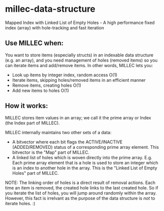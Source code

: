 # millec-data-structure
Mapped Index with Linked List of Empty Holes - A high performance fixed index (array) with hole-tracking and fast iteration

## Use MILLEC when:
You want to store items (especially structs) in an indexable data structure (e.g. an array), and you need management of holes (removed items) so you can iterate items and add/remove items. In other words, MILLEC lets you:
- Look up items by integer index, random access O(1)
- Iterate items, skipping holes/removed items in an efficient manner
- Remove items, creating holes O(1)
- Add new items to holes O(1)

## How it works:
MILLEC stores item values in an array; we call it the prime array or Index (the Index part of MILLEC).

MILLEC internally maintains two other sets of a data:
- A bitvector where each bit flags the ACTIVE/INACTIVE (ADDED/REMOVED) status of a corresponding prime array element. This bitvector is the "Map" part of MILLEC.
- A linked list of holes which is woven directly into the prime array. E.g. Each prime array element that is a hole is used to store an integer which is an index to another hole in the array. This is the "Linked List of Empty Holes" part of MILLEC.

NOTE: The linking order of holes is a direct result of removal actions. Each time an item is removed, the created hole links to the last created hole. So if you iterate the list of holes, you will jump around randomly within the array. However, this fact is irrelvant as the purpose of the data structure is *not* to iterate holes. :)



